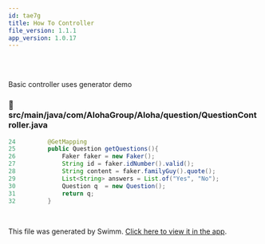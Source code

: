 ```yaml
---
id: tae7g
title: How To Controller
file_version: 1.1.1
app_version: 1.0.17
---
```


<br/>

<br/>

Basic controller uses generator demo
<!-- NOTE-swimm-snippet: the lines below link your snippet to Swimm -->
### 📄 src/main/java/com/AlohaGroup/Aloha/question/QuestionController.java
```java
24         @GetMapping
25         public Question getQuestions(){
26             Faker faker = new Faker();
27             String id = faker.idNumber().valid();
28             String content = faker.familyGuy().quote();
29             List<String> answers = List.of("Yes", "No");
30             Question q  = new Question();
31             return q;
32         }
```

<br/>

This file was generated by Swimm. [Click here to view it in the app](https://app.swimm.io/repos/Z2l0aHViJTNBJTNBQWxvaGElM0ElM0FBdnJhaGFtQmk=/docs/tae7g).
